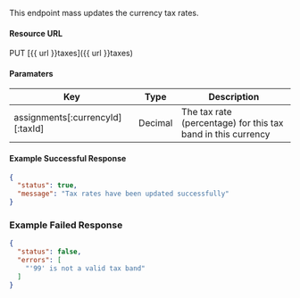 <!--
@title PUT taxes
@author Moltin Ltd
@description Mass updates currency tax rates

@sidebar 1
@family Tax
@rate No
@auth Yes
@format JSON
@http PUT
@version beta
-->

This endpoint mass updates the currency tax rates.


#### Resource URL
PUT [{{ url }}taxes]({{ url }}taxes)


#### Paramaters
Key | Type | Description
--- | ---- | -----------
assignments[:currencyId][:taxId] | Decimal | The tax rate (percentage) for this tax band in this currency

<!--code-->
#### Example Successful Response
``` json
{
  "status": true,
  "message": "Tax rates have been updated successfully"
}
```


### Example Failed Response
``` json
{
  "status": false,
  "errors": [
    "'99' is not a valid tax band"
  ]
}
```
<!--/code-->